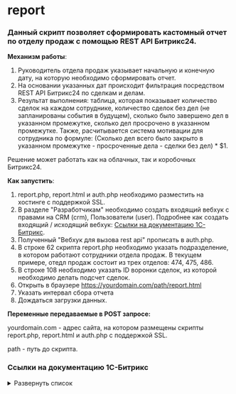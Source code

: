 # report

### Данный скрипт позволяет сформировать кастомный отчет по отделу продаж с помощью REST API Битрикс24.

**Механизм работы**:
1. Руководитель отдела продаж указывает начальную и конечную дату, на которую необходимо сформировать отчет. 
2. На основании указанных дат происходит фильтрация посредством REST API Битрикс24 по сделкам и делам.
3. Результат выполнения: таблица, которая показывает количество сделок на каждом сотруднике, количество сделок без дел (не запланированы события в будущем), сколько было завершено дел в указанном промежутке, сколько дел просрочено в указанном промежутке. Также, расчитывается система мотивации для сотрудника по формуле: (Сколько дел всего было закрыто в указанном промежутке - просроченные дела - сделки без дел) * $1.

Решение может работать как на облачных, так и коробочных Битрикс24. 

**Как запустить**:
1. report.php, report.html и auth.php необходимо разместить на хостинге с поддержкой SSL.
2. В разделе "Разработчикам" необходимо создать входящий вебхук с правами на CRM (crm), Пользователи (user). Подробнее как создать входящий / исходящий вебхук: [Ссылки на документацию 1С-Битрикс](https://github.com/thnik911/report/blob/main/README.md#%D1%81%D1%81%D1%8B%D0%BB%D0%BA%D0%B8-%D0%BD%D0%B0-%D0%B4%D0%BE%D0%BA%D1%83%D0%BC%D0%B5%D0%BD%D1%82%D0%B0%D1%86%D0%B8%D1%8E-1%D1%81-%D0%B1%D0%B8%D1%82%D1%80%D0%B8%D0%BA%D1%81).
3. Полученный "Вебхук для вызова rest api" прописать в auth.php.
4. В строке 62 скрипта report.php необходимо указать подразделение, в котором работают сотрудники отдела продаж. В текущем примере, отедл продаж состоит из трех отделов: 474, 475, 486. 
5. В строке 108 необходимо указать ID воронки сделок, из которой необходимо делать подсчет сделок. 
6. Открыть в браузере https://yourdomain.com/path/report.html 
7. Указать интервал сбора отчета
8. Дождаться загрузки данных.


**Переменные передаваемые в POST запросе:**

yourdomain.com - адрес сайта, на котором размещены скрипты report.php, report.html и auth.php с поддержкой SSL.

path - путь до скрипта.

### Ссылки на документацию 1С-Битрикс 

<details><summary>Развернуть список</summary>

1. Как создать Webhook https://dev.1c-bitrix.ru/learning/course/index.php?COURSE_ID=99&LESSON_ID=8581&LESSON_PATH=8771.8583.8581

</details>


